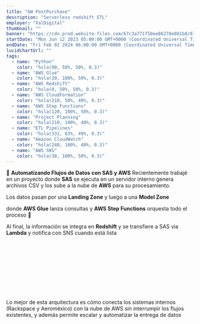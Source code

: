 ```yaml
---
title: "GW PostPurchase"
description: "Serverless redshift ETL"
employer: "XalDigital"
thumbnail: ""
banner: "https://cdn.prod.website-files.com/67c3a771f50ee86278e081b8/67cbe41e022e968fe92ed459_67cbdfe83b32df846e2a44a4_photo-1732320935426-395f3c1d38be.jpeg"
startDate: "Mon Jun 12 2023 05:00:00 GMT+0000 (Coordinated Universal Time)"
endDate: "Fri Feb 02 2024 06:00:00 GMT+0000 (Coordinated Universal Time)"
lucidchartUrl: ""
tags:
  - name: "Python"
    color: "hsla(90, 50%, 50%, 0.3)"
  - name: "AWS Glue"
    color: "hsla(30, 100%, 50%, 0.3)"
  - name: "AWS Redshift"
    color: "hsla(0, 50%, 50%, 0.3)"
  - name: "AWS CloudFormation"
    color: "hsla(210, 50%, 40%, 0.3)"
  - name: "AWS Step Functions"
    color: "hsla(120, 100%, 50%, 0.3)"
  - name: "Project Planning"
    color: "hsla(210, 100%, 40%, 0.3)"
  - name: "ETL Pipelines"
    color: "hsla(331, 83%, 49%, 0.3)"
  - name: "Amazon CloudWatch"
    color: "hsla(240, 100%, 40%, 0.3)"
  - name: "AWS SNS"
    color: "hsla(30, 100%, 50%, 0.3)"
---
```


🚀 **Automatizando Flujos de Datos con SAS y AWS**
Recientemente trabajé en un proyecto donde **SAS** se ejecuta en un servidor interno genera archivos CSV y los sube a la nube de **AWS** para su procesamiento.

Los datos pasan por una **Landing Zone** y luego a una **Model Zone**

donde **AWS Glue** lanza consultas y **AWS Step Functions** orquesta todo el proceso 🔄

Al final, la información se integra en **Redshift** y se transfiere a SAS via **Lambda** y notifica con SNS cuando está lista

‍

‍

‍

‍

‍

Lo mejor de esta arquitectura es cómo conecta los sistemas internos (Rackspace y Aeroméxico) con la nube de AWS sin interrumpir los flujos existentes, y además permite escalar y automatizar la entrega de datos

‍
